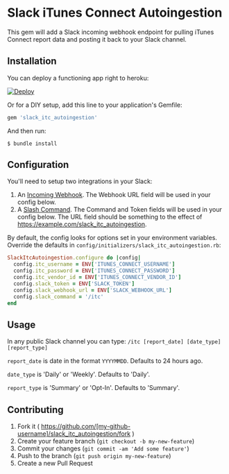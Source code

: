 # Slack iTunes Connect Autoingestion

This gem will add a Slack incoming webhook endpoint for pulling iTunes Connect report data and posting it back to your Slack channel.

## Installation

You can deploy a functioning app right to heroku:

[![Deploy](https://www.herokucdn.com/deploy/button.png)](https://heroku.com/deploy)

Or for a DIY setup, add this line to your application's Gemfile:
```ruby
gem 'slack_itc_autoingestion'
```

And then run:
```shell
$ bundle install
```

## Configuration
You'll need to setup two integrations in your Slack:

1. An [Incoming Webhook](https://slack.com/services/new/incoming-webhook). The Webhook URL field will be used in your config below.
2. A [Slash Command](https://slack.com/services/new/slash-commands). The Command and Token fields will be used in your config below. The URL field should be something to the effect of https://example.com/slack_itc_autoingestion.

By default, the config looks for options set in your environment variables. Override the defaults in `config/initializers/slack_itc_autoingestion.rb`:

```ruby
SlackItcAutoingestion.configure do |config|
  config.itc_username = ENV['ITUNES_CONNECT_USERNAME']
  config.itc_password = ENV['ITUNES_CONNECT_PASSWORD']
  config.itc_vendor_id = ENV['ITUNES_CONNECT_VENDOR_ID']
  config.slack_token = ENV['SLACK_TOKEN']
  config.slack_webhook_url = ENV['SLACK_WEBHOOK_URL']
  config.slack_command = '/itc'
end
```

## Usage
In any public Slack channel you can type:
`/itc [report_date] [date_type] [report_type]`

`report_date` is date in the format `YYYYMMDD`. Defaults to 24 hours ago.

`date_type` is 'Daily' or 'Weekly'. Defaults to 'Daily'.

`report_type` is 'Summary' or 'Opt-In'. Defaults to 'Summary'.

## Contributing

1. Fork it ( https://github.com/[my-github-username]/slack_itc_autoingestion/fork )
2. Create your feature branch (`git checkout -b my-new-feature`)
3. Commit your changes (`git commit -am 'Add some feature'`)
4. Push to the branch (`git push origin my-new-feature`)
5. Create a new Pull Request
